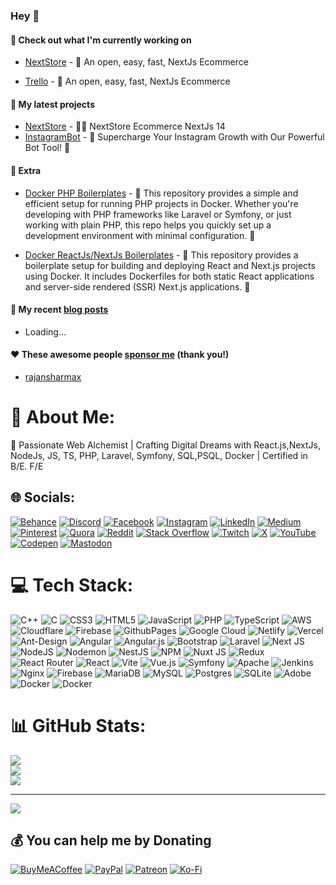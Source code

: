 ### Hey 👋

#### 👷 Check out what I'm currently working on

- [NextStore](https://github.com/rajansharmax/NextStoreOS) - 🪽 An open, easy, fast, NextJs Ecommerce

- [Trello](https://github.com/rajansharmax/NextStoreOS) - 🪽 An open, easy, fast, NextJs Ecommerce


#### 🌱 My latest projects

- [NextStore](https://github.com/rajansharmax/NextStoreOS) - 🍺🧟 NextStore Ecommerce NextJs 14
- [InstagramBot](https://github.com/rajansharmax/instagram-bot) - 🚀 Supercharge Your Instagram Growth with Our Powerful Bot Tool! 🤖

#### 🔭 Extra 

- [Docker PHP Boilerplates](https://github.com/rajansharmax/php-docker-boilerplate) - 🚀 This repository provides a simple and efficient setup for running PHP projects in Docker. Whether you're developing with PHP frameworks like Laravel or Symfony, or just working with plain PHP, this repo helps you quickly set up a development environment with minimal configuration. 🤖

- [Docker ReactJs/NextJs Boilerplates](https://github.com/rajansharmax/react-next-docker-boilerplate) - 🚀 This repository provides a boilerplate setup for building and deploying React and Next.js projects using Docker. It includes Dockerfiles for both static React applications and server-side rendered (SSR) Next.js applications. 🤖


#### 📜 My recent [blog posts](https://dunglas.fr)

- Loading...

#### ❤️ These awesome people [sponsor me](https://github.com/sponsors/rajansharmax) (thank you!)

- [rajansharmax](https://github.com/rajansharmax)


# 💫 About Me:
🚀 Passionate Web Alchemist | Crafting Digital Dreams with React.js,NextJs, NodeJs, JS, TS, PHP, Laravel, Symfony, SQL,PSQL, Docker | Certified in B/E. F/E


## 🌐 Socials:
[![Behance](https://img.shields.io/badge/Behance-1769ff?logo=behance&logoColor=white)](https://behance.net/rajansharmax) [![Discord](https://img.shields.io/badge/Discord-%237289DA.svg?logo=discord&logoColor=white)](https://discord.gg/rajansharmax) [![Facebook](https://img.shields.io/badge/Facebook-%231877F2.svg?logo=Facebook&logoColor=white)](https://facebook.com/rajansharmax) [![Instagram](https://img.shields.io/badge/Instagram-%23E4405F.svg?logo=Instagram&logoColor=white)](https://instagram.com/rajansharmax) [![LinkedIn](https://img.shields.io/badge/LinkedIn-%230077B5.svg?logo=linkedin&logoColor=white)](https://linkedin.com/in/rajansharmax) [![Medium](https://img.shields.io/badge/Medium-12100E?logo=medium&logoColor=white)](https://medium.com/@rajansharmax) [![Pinterest](https://img.shields.io/badge/Pinterest-%23E60023.svg?logo=Pinterest&logoColor=white)](https://pinterest.com/rajansharmax) [![Quora](https://img.shields.io/badge/Quora-%23B92B27.svg?logo=Quora&logoColor=white)](https://quora.com/profile/rajansharmax) [![Reddit](https://img.shields.io/badge/Reddit-%23FF4500.svg?logo=Reddit&logoColor=white)](https://reddit.com/user/rajansharmax) [![Stack Overflow](https://img.shields.io/badge/-Stackoverflow-FE7A16?logo=stack-overflow&logoColor=white)](https://stackoverflow.com/users/rajansharmax) [![Twitch](https://img.shields.io/badge/Twitch-%239146FF.svg?logo=Twitch&logoColor=white)](https://twitch.tv/rajansharmax) [![X](https://img.shields.io/badge/X-black.svg?logo=X&logoColor=white)](https://x.com/rajansharmax) [![YouTube](https://img.shields.io/badge/YouTube-%23FF0000.svg?logo=YouTube&logoColor=white)](https://youtube.com/@rajansharmax) [![Codepen](https://img.shields.io/badge/Codepen-000000?style=for-the-badge&logo=codepen&logoColor=white)](https://codepen.io/rajansharmax) [![Mastodon](https://img.shields.io/badge/-MASTODON-%232B90D9?style=for-the-badge&logo=mastodon&logoColor=white)](https://mastodon.social/@rajansharmax) 

# 💻 Tech Stack:
![C++](https://img.shields.io/badge/c++-%2300599C.svg?style=flat&logo=c%2B%2B&logoColor=white) ![C](https://img.shields.io/badge/c-%2300599C.svg?style=flat&logo=c&logoColor=white) ![CSS3](https://img.shields.io/badge/css3-%231572B6.svg?style=flat&logo=css3&logoColor=white) ![HTML5](https://img.shields.io/badge/html5-%23E34F26.svg?style=flat&logo=html5&logoColor=white) ![JavaScript](https://img.shields.io/badge/javascript-%23323330.svg?style=flat&logo=javascript&logoColor=%23F7DF1E) ![PHP](https://img.shields.io/badge/php-%23777BB4.svg?style=flat&logo=php&logoColor=white) ![TypeScript](https://img.shields.io/badge/typescript-%23007ACC.svg?style=flat&logo=typescript&logoColor=white) ![AWS](https://img.shields.io/badge/AWS-%23FF9900.svg?style=flat&logo=amazon-aws&logoColor=white) ![Cloudflare](https://img.shields.io/badge/Cloudflare-F38020?style=flat&logo=Cloudflare&logoColor=white) ![Firebase](https://img.shields.io/badge/firebase-%23039BE5.svg?style=flat&logo=firebase) ![GithubPages](https://img.shields.io/badge/github%20pages-121013?style=flat&logo=github&logoColor=white) ![Google Cloud](https://img.shields.io/badge/GoogleCloud-%234285F4.svg?style=flat&logo=google-cloud&logoColor=white) ![Netlify](https://img.shields.io/badge/netlify-%23000000.svg?style=flat&logo=netlify&logoColor=#00C7B7) ![Vercel](https://img.shields.io/badge/vercel-%23000000.svg?style=flat&logo=vercel&logoColor=white) ![Ant-Design](https://img.shields.io/badge/-AntDesign-%230170FE?style=flat&logo=ant-design&logoColor=white) ![Angular](https://img.shields.io/badge/angular-%23DD0031.svg?style=flat&logo=angular&logoColor=white) ![Angular.js](https://img.shields.io/badge/angular.js-%23E23237.svg?style=flat&logo=angularjs&logoColor=white) ![Bootstrap](https://img.shields.io/badge/bootstrap-%238511FA.svg?style=flat&logo=bootstrap&logoColor=white) ![Laravel](https://img.shields.io/badge/laravel-%23FF2D20.svg?style=flat&logo=laravel&logoColor=white) ![Next JS](https://img.shields.io/badge/Next-black?style=flat&logo=next.js&logoColor=white) ![NodeJS](https://img.shields.io/badge/node.js-6DA55F?style=flat&logo=node.js&logoColor=white) ![Nodemon](https://img.shields.io/badge/NODEMON-%23323330.svg?style=flat&logo=nodemon&logoColor=%BBDEAD) ![NestJS](https://img.shields.io/badge/nestjs-%23E0234E.svg?style=flat&logo=nestjs&logoColor=white) ![NPM](https://img.shields.io/badge/NPM-%23CB3837.svg?style=flat&logo=npm&logoColor=white) ![Nuxt JS](https://img.shields.io/badge/Nuxt-002E3B?style=flat&logo=nuxt.js&logoColor=#00DC82) ![Redux](https://img.shields.io/badge/redux-%23593d88.svg?style=flat&logo=redux&logoColor=white) ![React Router](https://img.shields.io/badge/React_Router-CA4245?style=flat&logo=react-router&logoColor=white) ![React](https://img.shields.io/badge/react-%2320232a.svg?style=flat&logo=react&logoColor=%2361DAFB) ![Vite](https://img.shields.io/badge/vite-%23646CFF.svg?style=flat&logo=vite&logoColor=white) ![Vue.js](https://img.shields.io/badge/vue.js-%2335495e.svg?style=flat&logo=vuedotjs&logoColor=%234FC08D) ![Symfony](https://img.shields.io/badge/symfony-%23000000.svg?style=flat&logo=symfony&logoColor=white) ![Apache](https://img.shields.io/badge/apache-%23D42029.svg?style=flat&logo=apache&logoColor=white) ![Jenkins](https://img.shields.io/badge/jenkins-%232C5263.svg?style=flat&logo=jenkins&logoColor=white) ![Nginx](https://img.shields.io/badge/nginx-%23009639.svg?style=flat&logo=nginx&logoColor=white) ![Firebase](https://img.shields.io/badge/Firebase-039BE5?style=flat&logo=Firebase&logoColor=white) ![MariaDB](https://img.shields.io/badge/MariaDB-003545?style=flat&logo=mariadb&logoColor=white) ![MySQL](https://img.shields.io/badge/mysql-%2300000f.svg?style=flat&logo=mysql&logoColor=white) ![Postgres](https://img.shields.io/badge/postgres-%23316192.svg?style=flat&logo=postgresql&logoColor=white) ![SQLite](https://img.shields.io/badge/sqlite-%2307405e.svg?style=flat&logo=sqlite&logoColor=white) ![Adobe](https://img.shields.io/badge/adobe-%23FF0000.svg?style=flat&logo=adobe&logoColor=white) ![Docker](https://img.shields.io/badge/docker-%230db7ed.svg?style=flat&logo=docker&logoColor=white) ![Docker](https://img.shields.io/badge/docker-%230db7ed.svg?style=flat&logo=docker&logoColor=white)
# 📊 GitHub Stats:
![](https://github-readme-stats.vercel.app/api?username=rajansharmax&theme=chartreuse-dark&hide_border=false&include_all_commits=true&count_private=true)<br/>
![](https://github-readme-streak-stats.herokuapp.com/?user=rajansharmax&theme=chartreuse-dark&hide_border=false)<br/>
![](https://github-readme-stats.vercel.app/api/top-langs/?username=rajansharmax&theme=chartreuse-dark&hide_border=false&include_all_commits=true&count_private=true&layout=compact)


---
[![](https://visitcount.itsvg.in/api?id=rajansharmax&icon=2&color=8)](https://visitcount.itsvg.in)

  ## 💰 You can help me by Donating
  [![BuyMeACoffee](https://img.shields.io/badge/Buy%20Me%20a%20Coffee-ffdd00?style=for-the-badge&logo=buy-me-a-coffee&logoColor=black)](https://buymeacoffee.com/rajansharmax) [![PayPal](https://img.shields.io/badge/PayPal-00457C?style=for-the-badge&logo=paypal&logoColor=white)](https://paypal.me/rajansharmax) [![Patreon](https://img.shields.io/badge/Patreon-F96854?style=for-the-badge&logo=patreon&logoColor=white)](https://patreon.com/rajansharmax) [![Ko-Fi](https://img.shields.io/badge/Ko--fi-F16061?style=for-the-badge&logo=ko-fi&logoColor=white)](https://ko-fi.com/rajansharmax) 

  
<!-- Proudly created with GPRM ( https://gprm.itsvg.in ) -->
